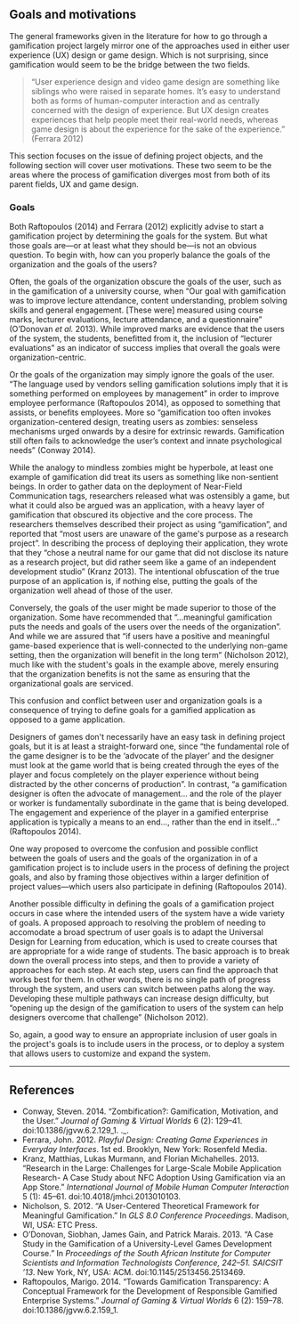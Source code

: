 ## Goals and motivations

The general frameworks given in the literature for how to go through a gamification project largely mirror one of the approaches used in either user experience (UX) design or game design. Which is not surprising, since gamification would seem to be the bridge between the two fields.

>“User experience design and video game design are something like siblings who were raised in separate homes. It’s easy to understand both as forms of human-computer interaction and as centrally concerned with the design of experience. But UX design creates experiences that help people meet their real-world needs, whereas game design is about the experience for the sake of the experience.” (Ferrara 2012)

This section focuses on the issue of defining project objects, and the following section will cover user motivations.  These two seem to be the areas where the process of gamification diverges most from both of its parent fields, UX and game design. 

### Goals

Both Raftopoulos (2014) and Ferrara (2012) explicitly advise to start a gamification project by determining the goals for the system. But what those goals are&mdash;or at least what they should be&mdash;is not an obvious question. To begin with, how can you properly balance the goals of the organization and the goals of the users?

Often, the goals of the organization obscure the goals of the user, such as in the gamification of a university course, when “Our goal with gamification was to improve lecture attendance, content understanding, problem solving skills and general engagement. [These were] measured using course marks, lecturer evaluations, lecture attendance, and a questionnaire” (O’Donovan *et al.* 2013).  While improved marks are evidence that the users of the system, the students, benefitted from it, the inclusion of “lecturer evaluations” as an indicator of success implies that overall the goals were organization-centric.

Or the goals of the organization may simply ignore the goals of the user. “The language used by vendors selling gamification solutions imply that it is something performed on employees by management” in order to improve employee performance (Raftopoulos 2014), as opposed to something that assists, or benefits employees.  More so “gamification too often invokes organization-centered design, treating users as zombies: senseless mechanisms urged onwards by a desire for extrinsic rewards. Gamification still often fails to acknowledge the user’s context and innate psychological needs” (Conway 2014).

While the analogy to mindless zombies might be hyperbole, at least one example of gamification did treat its users as something like non-sentient beings. In order to gather data on the deployment of Near-Field Communication tags, researchers released what was ostensibly a game, but what it could also be argued was an application, with a heavy layer of gamification that obscured its objective and the core process. The researchers themselves described their project as using “gamification”, and reported that “most users are unaware of the game's purpose as a research project”.  In describing the process of deploying their application, they wrote that they “chose a neutral name for our game that did not disclose its nature as a research project, but did rather seem like a game of an independent development studio” (Kranz 2013).  The intentional obfuscation of the true purpose of an application is, if nothing else, putting the goals of the organization well ahead of those of the user.

Conversely, the goals of the user might be made superior to those of the organization. Some have recommended that “…meaningful gamification puts the needs and goals of the users over the needs of the organization”.  And while we are assured that “if users have a positive and meaningful game-based experience that is well-connected to the underlying non-game setting, then the organization will benefit in the long term” (Nicholson 2012), much like with the student's goals in the example above, merely ensuring that the organization benefits is not the same as ensuring that the organizational goals are serviced.

This confusion and conflict between user and organization goals is a consequence of trying to define goals for a gamified application as opposed to a game application.

Designers of games don't necessarily have an easy task in defining project goals, but it is at least a straight-forward one, since “the fundamental role of the game designer is to be the ‘advocate of the player’ and the designer must look at the game world that is being created through the eyes of the player and focus completely on the player experience without being distracted by the other concerns of production”. In contrast, “a gamification designer is often the advocate of management… and the role of the player or worker is fundamentally subordinate in the game that is being developed. The engagement and experience of the player in a gamified enterprise application is typically a means to an end…, rather than the end in itself…” (Raftopoulos 2014).

One way proposed to overcome the confusion and possible conflict between the goals of users and the goals of the organization in of a gamification project is to include users in the process of defining the project goals, and also by framing those objectives within a larger definition of project values&mdash;which users also participate in defining (Raftopoulos 2014).

Another possible difficulty in defining the goals of a gamification project occurs in case where the intended users of the system have a wide variety of goals. A proposed approach to resolving the problem of needing to accomodate a broad spectrum of user goals is to adapt the Universal Design for Learning from education, which is used to create courses that are appropriate for a wide range of students.  The basic approach is to break down the overall process into steps, and then to provide a variety of approaches for each step.  At each step, users can find the approach that works best for them.  In other words, there is no single path of progress through the system, and users can switch between paths along the way.  Developing these multiple pathways can increase design difficulty, but “opening up the design of the gamification to users of the system can help designers overcome that challenge” (Nicholson 2012).

So, again, a good way to ensure an appropriate inclusion of user goals in the project's goals is to include users in the process, or to deploy a system that allows users to customize and expand the system. 

----

## References


* Conway, Steven. 2014. “Zombification?: Gamification, Motivation, and the User.” *Journal of Gaming & Virtual Worlds* 6 (2): 129–41. doi:10.1386/jgvw.6.2.129_1. ._.
* Ferrara, John. 2012. *Playful Design: Creating Game Experiences in Everyday Interfaces*. 1st ed. Brooklyn, New York: Rosenfeld Media.
* Kranz, Matthias, Lukas Murmann, and Florian Michahelles. 2013. “Research in the Large: Challenges for Large-Scale Mobile Application Research- A Case Study about NFC Adoption Using Gamification via an App Store.” *International Journal of Mobile Human Computer Interaction* 5 (1): 45–61. doi:10.4018/jmhci.2013010103.
* Nicholson, S. 2012. “A User-Centered Theoretical Framework for Meaningful Gamification.” In *GLS 8.0 Conference Proceedings*. Madison, WI, USA: ETC Press.
* O’Donovan, Siobhan, James Gain, and Patrick Marais. 2013. “A Case Study in the Gamification of a University-Level Games Development Course.” In *Proceedings of the South African Institute for Computer Scientists and Information Technologists Conference, 242–51. SAICSIT ’13*. New York, NY, USA: ACM. doi:10.1145/2513456.2513469.
* Raftopoulos, Marigo. 2014. “Towards Gamification Transparency: A Conceptual Framework for the Development of Responsible Gamified Enterprise Systems.” *Journal of Gaming & Virtual Worlds* 6 (2): 159–78. doi:10.1386/jgvw.6.2.159_1.


